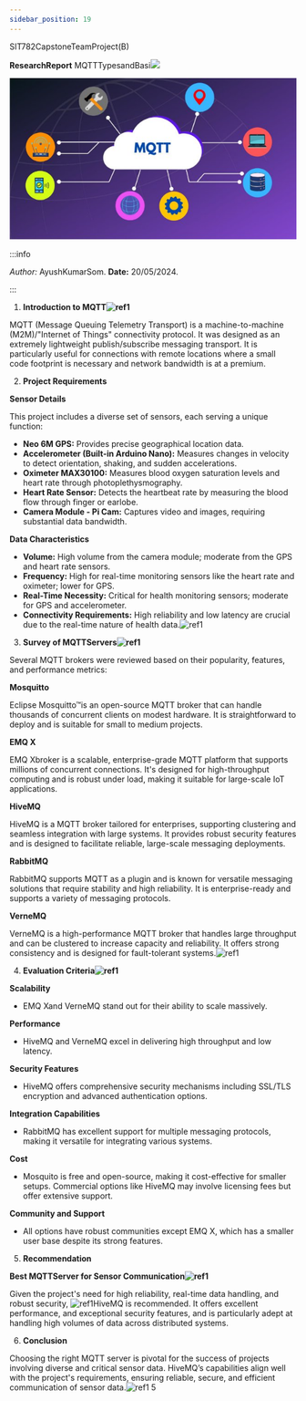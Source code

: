 ```yaml
---
sidebar_position: 19
---
```

﻿SIT782CapstoneTeamProject(B)

**ResearchReport** MQTTTypesandBasi ![](img/Aspose.Words.e92e6255-59f3-41c5-97bc-8cfb4b4a0790.001.png)

![](img/Aspose.Words.e92e6255-59f3-41c5-97bc-8cfb4b4a0790.002.jpeg)

:::info

*Author:* AyushKumarSom. **Date:** 20/05/2024.

:::

1. **Introduction to MQTT![ref1]**

MQTT (Message Queuing Telemetry Transport) is a machine-to-machine (M2M)/"Internet of Things" connectivity protocol. It was designed as an extremely lightweight publish/subscribe messaging transport. It is particularly useful for connections with remote locations where a small code footprint is necessary and network bandwidth is at a premium.

2. **Project Requirements**

**Sensor Details**

This project includes a diverse set of sensors, each serving a unique function:

- **Neo 6M GPS:** Provides precise geographical location data.
- **Accelerometer (Built-in Arduino Nano):** Measures changes in velocity to detect orientation, shaking, and sudden accelerations.
- **Oximeter MAX30100:** Measures blood oxygen saturation levels and heart rate through photoplethysmography.
- **Heart Rate Sensor:** Detects the heartbeat rate by measuring the blood flow through finger or earlobe.
- **Camera Module - Pi Cam:** Captures video and images, requiring substantial data bandwidth.

**Data Characteristics**

- **Volume:** High volume from the camera module; moderate from the GPS and heart rate sensors.
- **Frequency:** High for real-time monitoring sensors like the heart rate and oximeter; lower for GPS.
- **Real-Time Necessity:** Critical for health monitoring sensors; moderate for GPS and accelerometer.
- **Connectivity Requirements:** High reliability and low latency are crucial due to the real-time nature of health data.![ref1]
3. **Survey of MQTTServers![ref1]**

Several MQTT brokers were reviewed based on their popularity, features, and performance metrics:

**Mosquitto**

Eclipse Mosquitto™is an open-source MQTT broker that can handle thousands of concurrent clients on modest hardware. It is straightforward to deploy and is suitable for small to medium projects.

**EMQ X**

EMQ Xbroker is a scalable, enterprise-grade MQTT platform that supports millions of concurrent connections. It's designed for high-throughput computing and is robust under load, making it suitable for large-scale IoT applications.

**HiveMQ**

HiveMQ is a MQTT broker tailored for enterprises, supporting clustering and seamless integration with large systems. It provides robust security features and is designed to facilitate reliable, large-scale messaging deployments.

**RabbitMQ**

RabbitMQ supports MQTT as a plugin and is known for versatile messaging solutions that require stability and high reliability. It is enterprise-ready and supports a variety of messaging protocols.

**VerneMQ**

VerneMQ is a high-performance MQTT broker that handles large throughput and can be clustered to increase capacity and reliability. It offers strong consistency and is designed for fault-tolerant systems.![ref1]

4. **Evaluation Criteria![ref1]**

**Scalability**

- EMQ Xand VerneMQ stand out for their ability to scale massively.

**Performance**

- HiveMQ and VerneMQ excel in delivering high throughput and low latency.

**Security Features**

- HiveMQ offers comprehensive security mechanisms including SSL/TLS encryption and advanced authentication options.

**Integration Capabilities**

- RabbitMQ has excellent support for multiple messaging protocols, making it versatile for integrating various systems.

**Cost**

- Mosquito is free and open-source, making it cost-effective for smaller setups. Commercial options like HiveMQ may involve licensing fees but offer extensive support.

**Community and Support**

- All options have robust communities except EMQ X, which has a smaller user base despite its strong features.
5. **Recommendation**

**Best MQTTServer for Sensor Communication![ref1]**

Given the project's need for high reliability, real-time data handling, and robust security, ![ref1]HiveMQ is recommended. It offers excellent performance, and exceptional security features, and is particularly adept at handling high volumes of data across distributed systems.

6. **Conclusion**

Choosing the right MQTT server is pivotal for the success of projects involving diverse and critical sensor data. HiveMQ’s capabilities align well with the project's requirements, ensuring reliable, secure, and efficient communication of sensor data.![ref1]
5

[ref1]: img/Aspose.Words.e92e6255-59f3-41c5-97bc-8cfb4b4a0790.003.png
